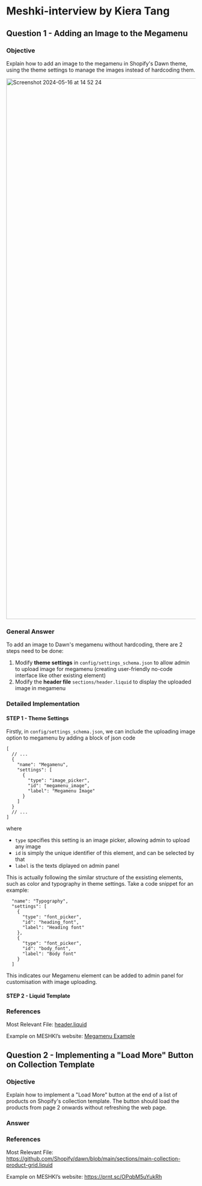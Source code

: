 # Meshki-interview by Kiera Tang

## Question 1 - Adding an Image to the Megamenu

### Objective

Explain how to add an image to the megamenu in Shopify's Dawn theme, using the theme settings to manage the images instead of hardcoding them.

<img width="1438" alt="Screenshot 2024-05-16 at 14 52 24" src="https://github.com/xervomotor/Meshki-interview/assets/122241297/5f3291d8-ad72-4054-b345-ef7ed5948cc0">

### General Answer

To add an image to Dawn's megamenu without hardcoding, there are 2 steps need to be done:
1. Modify **theme settings** in `config/settings_schema.json` to allow admin to upload image for megamenu (creating user-friendly no-code interface like other existing element)
2. Modify the **header file** `sections/header.liquid` to display the uploaded image in megamenu

### Detailed Implementation

#### STEP 1 - Theme Settings

Firstly, in `config/settings_schema.json`, we can include the uploading image option to megamenu by adding a block of json code

```
[
  // ...
  {
    "name": "Megamenu",
    "settings": [
      {
        "type": "image_picker",
        "id": "megamenu_image",
        "label": "Megamenu Image"
      }
    ]
  }
  // ... 
]
```
where
- `type` specifies this setting is an image picker, allowing admin to upload any image
- `id` is simply the unique identifier of this element, and can be selected by that
- `label` is the texts diplayed on admin panel

This is actually following the similar structure of the exsisting elements, such as color and typography in theme settings. Take a code snippet for an example:
```
  "name": "Typography",
  "settings": [
    {
      "type": "font_picker",
      "id": "heading_font",
      "label": "Heading font"
    },
    {
      "type": "font_picker",
      "id": "body_font",
      "label": "Body font"
    }
  ]
```

This indicates our Megamenu element can be added to admin panel for customisation with image uploading.

#### STEP 2 - Liquid Template

### References

Most Relevant File: [header.liquid](https://github.com/Shopify/dawn/blob/main/sections/header.liquid)

Example on MESHKI’s website: [Megamenu Example](https://prnt.sc/3oW-cDRx763X)


## Question 2 - Implementing a "Load More" Button on Collection Template

### Objective
Explain how to implement a "Load More" button at the end of a list of products on Shopify's collection template. The button should load the products from page 2 onwards without refreshing the web page.

### Answer

### References

Most Relevant File:
https://github.com/Shopify/dawn/blob/main/sections/main-collection-product-grid.liquid 

Example on MESHKI’s website: https://prnt.sc/OPqbM5uYukRh

